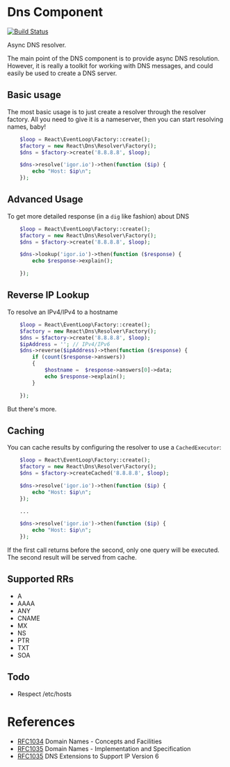 # Dns Component

[![Build Status](https://secure.travis-ci.org/reactphp/dns.png?branch=master)](http://travis-ci.org/reactphp/dns)

Async DNS resolver.

The main point of the DNS component is to provide async DNS resolution.
However, it is really a toolkit for working with DNS messages, and could
easily be used to create a DNS server.

## Basic usage

The most basic usage is to just create a resolver through the resolver
factory. All you need to give it is a nameserver, then you can start resolving
names, baby!

```php
    $loop = React\EventLoop\Factory::create();
    $factory = new React\Dns\Resolver\Factory();
    $dns = $factory->create('8.8.8.8', $loop);

    $dns->resolve('igor.io')->then(function ($ip) {
        echo "Host: $ip\n";
    });
```

## Advanced Usage

To get more detailed response (in a `dig` like fashion) about DNS

```php
    $loop = React\EventLoop\Factory::create();
    $factory = new React\Dns\Resolver\Factory();
    $dns = $factory->create('8.8.8.8', $loop);

    $dns->lookup('igor.io')->then(function ($response) {
        echo $response->explain();

    });
```

## Reverse IP Lookup

To resolve an IPv4/IPv4 to a hostname

```php
    $loop = React\EventLoop\Factory::create();
    $factory = new React\Dns\Resolver\Factory();
    $dns = $factory->create('8.8.8.8', $loop);
    $ipAddress = ''; // IPv4/IPv6
    $dns->reverse($ipAddress)->then(function ($response) {
        if (count($response->answers))
        {
            $hostname =  $response->answers[0]->data;
            echo $response->explain();
        }

    });
```

But there's more.

## Caching

You can cache results by configuring the resolver to use a `CachedExecutor`:

```php
    $loop = React\EventLoop\Factory::create();
    $factory = new React\Dns\Resolver\Factory();
    $dns = $factory->createCached('8.8.8.8', $loop);

    $dns->resolve('igor.io')->then(function ($ip) {
        echo "Host: $ip\n";
    });

    ...

    $dns->resolve('igor.io')->then(function ($ip) {
        echo "Host: $ip\n";
    });
```

If the first call returns before the second, only one query will be executed.
The second result will be served from cache.

## Supported RRs

* A
* AAAA
* ANY
* CNAME
* MX
* NS
* PTR
* TXT
* SOA

## Todo


* Respect /etc/hosts

# References

* [RFC1034](http://tools.ietf.org/html/rfc1034) Domain Names - Concepts and Facilities
* [RFC1035](http://tools.ietf.org/html/rfc1035) Domain Names - Implementation and Specification
* [RFC1035](http://tools.ietf.org/html/rfc3596) DNS Extensions to Support IP Version 6
